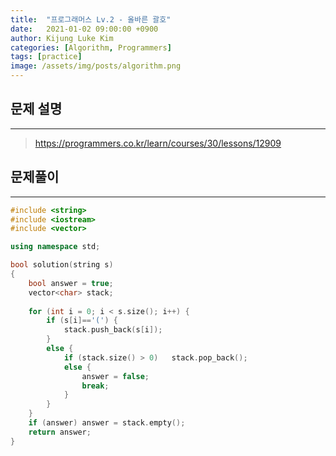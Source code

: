 ```yaml
---
title:  "프로그래머스 Lv.2 - 올바른 괄호"
date:   2021-01-02 09:00:00 +0900
author: Kijung Luke Kim
categories: [Algorithm, Programmers]
tags: [practice]
image: /assets/img/posts/algorithm.png
---
```


## 문제 설명
---

> https://programmers.co.kr/learn/courses/30/lessons/12909

## 문제풀이
---

```cpp
#include <string>
#include <iostream>
#include <vector>

using namespace std;

bool solution(string s)
{
    bool answer = true;
    vector<char> stack;
    
    for (int i = 0; i < s.size(); i++) {
        if (s[i]=='(') {
            stack.push_back(s[i]);
        }
        else {
            if (stack.size() > 0)   stack.pop_back();
            else {
                answer = false;
                break;
            }
        }
    }
    if (answer) answer = stack.empty();
    return answer;
}
```